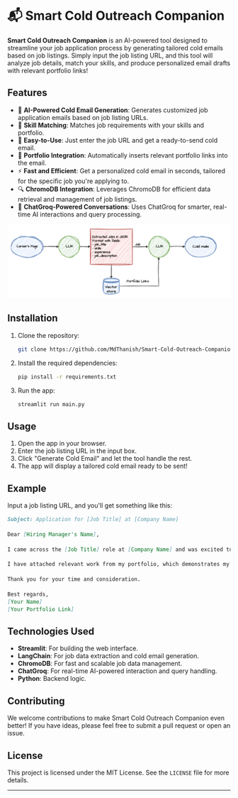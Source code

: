 # 📬 Smart Cold Outreach Companion

**Smart Cold Outreach Companion** is an AI-powered tool designed to streamline your job application process by generating tailored cold emails based on job listings. Simply input the job listing URL, and this tool will analyze job details, match your skills, and produce personalized email drafts with relevant portfolio links!

## Features
- 🧠 **AI-Powered Cold Email Generation**: Generates customized job application emails based on job listing URLs.
- 🎯 **Skill Matching**: Matches job requirements with your skills and portfolio.
- 💼 **Easy-to-Use**: Just enter the job URL and get a ready-to-send cold email.
- 🔗 **Portfolio Integration**: Automatically inserts relevant portfolio links into the email.
- ⚡ **Fast and Efficient**: Get a personalized cold email in seconds, tailored for the specific job you're applying to.
- 🔍 **ChromoDB Integration**: Leverages ChromoDB for efficient data retrieval and management of job listings.
- 🤖 **ChatGroq-Powered Conversations**: Uses ChatGroq for smarter, real-time AI interactions and query processing.

![Architecture Diagram](imgs/architecture.png "Architecture Diagram")


## Installation

1. Clone the repository:
    ```bash
    git clone https://github.com/MdThanish/Smart-Cold-Outreach-Companion.git
    ```

2. Install the required dependencies:
    ```bash
    pip install -r requirements.txt
    ```

3. Run the app:
    ```bash
    streamlit run main.py
    ```

## Usage

1. Open the app in your browser.
2. Enter the job listing URL in the input box.
3. Click "Generate Cold Email" and let the tool handle the rest.
4. The app will display a tailored cold email ready to be sent!

## Example

Input a job listing URL, and you'll get something like this:

```markdown
Subject: Application for [Job Title] at [Company Name]

Dear [Hiring Manager's Name],

I came across the [Job Title] role at [Company Name] and was excited to apply. With my experience in [mention relevant skills] and [specific projects or accomplishments], I believe I am a strong fit for the position.

I have attached relevant work from my portfolio, which demonstrates my ability in [skills] that align with your requirements. I would love the opportunity to discuss further how I can contribute to your team.

Thank you for your time and consideration.

Best regards,  
[Your Name]  
[Your Portfolio Link]
```

## Technologies Used

- **Streamlit**: For building the web interface.
- **LangChain**: For job data extraction and cold email generation.
- **ChromoDB**: For fast and scalable job data management.
- **ChatGroq**: For real-time AI-powered interaction and query handling.
- **Python**: Backend logic.

## Contributing

We welcome contributions to make Smart Cold Outreach Companion even better! If you have ideas, please feel free to submit a pull request or open an issue.

## License

This project is licensed under the MIT License. See the `LICENSE` file for more details.

---
